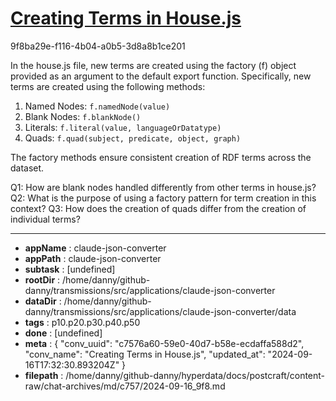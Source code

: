 # [Creating Terms in House.js](https://claude.ai/chat/c7576a60-59e0-40d7-b58e-ecdaffa588d2)

9f8ba29e-f116-4b04-a0b5-3d8a8b1ce201

 In the house.js file, new terms are created using the factory (f) object provided as an argument to the default export function. Specifically, new terms are created using the following methods:

1. Named Nodes: `f.namedNode(value)`
2. Blank Nodes: `f.blankNode()`
3. Literals: `f.literal(value, languageOrDatatype)`
4. Quads: `f.quad(subject, predicate, object, graph)`

The factory methods ensure consistent creation of RDF terms across the dataset.

Q1: How are blank nodes handled differently from other terms in house.js?
Q2: What is the purpose of using a factory pattern for term creation in this context?
Q3: How does the creation of quads differ from the creation of individual terms?

---

* **appName** : claude-json-converter
* **appPath** : claude-json-converter
* **subtask** : [undefined]
* **rootDir** : /home/danny/github-danny/transmissions/src/applications/claude-json-converter
* **dataDir** : /home/danny/github-danny/transmissions/src/applications/claude-json-converter/data
* **tags** : p10.p20.p30.p40.p50
* **done** : [undefined]
* **meta** : {
  "conv_uuid": "c7576a60-59e0-40d7-b58e-ecdaffa588d2",
  "conv_name": "Creating Terms in House.js",
  "updated_at": "2024-09-16T17:32:30.893204Z"
}
* **filepath** : /home/danny/github-danny/hyperdata/docs/postcraft/content-raw/chat-archives/md/c757/2024-09-16_9f8.md